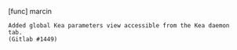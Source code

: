 [func] marcin

    Added global Kea parameters view accessible from the Kea daemon
    tab.
    (Gitlab #1449)